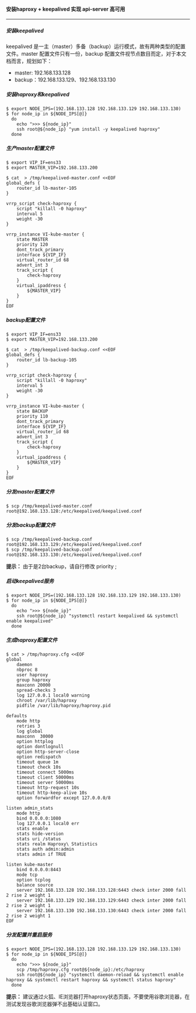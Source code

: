 <!-- toc -->

#### 安装haproxy + keepalived 实现 api-server 高可用

---

##### 安装keepalived
keepalived 是一主（master）多备（backup）运行模式，故有两种类型的配置文件。master 配置文件只有一份，backup 配置文件视节点数目而定，对于本文档而言，规划如下：
+ master: 192.168.133.128
+ backup：192.168.133.129、192.168.133.130

##### 安装haproxy和keepalived
```shell
$ export NODE_IPS=(192.168.133.128 192.168.133.129 192.168.133.130)
$ for node_ip in ${NODE_IPS[@]}
  do
    echo ">>> ${node_ip}"
    ssh root@${node_ip} "yum install -y keepalived haproxy"
  done
```
##### 生产master配置文件

```shell
$ export VIP_IF=ens33
$ export MASTER_VIP=192.168.133.200

$ cat  > /tmp/keepalived-master.conf <<EOF
global_defs {
    router_id lb-master-105
}

vrrp_script check-haproxy {
    script "killall -0 haproxy"
    interval 5
    weight -30
}

vrrp_instance VI-kube-master {
    state MASTER
    priority 120
    dont_track_primary
    interface ${VIP_IF}
    virtual_router_id 68
    advert_int 3
    track_script {
        check-haproxy
    }
    virtual_ipaddress {
        ${MASTER_VIP}
    }
}
EOF
```

##### backup配置文件

```shell
$ export VIP_IF=ens33
$ export MASTER_VIP=192.168.133.200

$ cat  > /tmp/keepalived-backup.conf <<EOF
global_defs {
    router_id lb-backup-105
}

vrrp_script check-haproxy {
    script "killall -0 haproxy"
    interval 5
    weight -30
}

vrrp_instance VI-kube-master {
    state BACKUP
    priority 110
    dont_track_primary
    interface ${VIP_IF}
    virtual_router_id 68
    advert_int 3
    track_script {
        check-haproxy
    }
    virtual_ipaddress {
        ${MASTER_VIP}
    }
}
EOF
```

##### 分发master配置文件

```shell
$ scp /tmp/keepalived-master.conf root@192.168.133.128:/etc/keepalived/keepalived.conf
```
##### 分发backup配置文件
```shell
$ scp /tmp/keepalived-backup.conf root@192.168.133.129:/etc/keepalived/keepalived.conf
$ scp /tmp/keepalived-backup.conf root@192.168.133.130:/etc/keepalived/keepalived.conf
```
**提示：**  由于是2台backup，请自行修改 priority ;

##### 启动keepalived服务

```shell
$ export NODE_IPS=(192.168.133.128 192.168.133.129 192.168.133.130)
$ for node_ip in ${NODE_IPS[@]}
  do
    echo ">>> ${node_ip}"
    ssh root@${node_ip} "systemctl restart keepalived && systemctl enable keepalived"
  done
```
##### 生成haproxy配置文件

```shell
$ cat > /tmp/haproxy.cfg <<EOF
global
    daemon
    nbproc 8
    user haproxy
    group haproxy
    maxconn 20000
    spread-checks 3
    log 127.0.0.1 local0 warning
    chroot /var/lib/haproxy
    pidfile /var/lib/haproxy/haproxy.pid

defaults
    mode http
    retries 3
    log global
    maxconn  30000
    option httplog
    option dontlognull
    option http-server-close
    option redispatch
    timeout queue 1m
    timeout check 10s
    timeout connect 5000ms
    timeout client 50000ms
    timeout server 50000ms
    timeout http-request 10s
    timeout http-keep-alive 10s
    option forwardfor except 127.0.0.0/8

listen admin_stats
    mode http
    bind 0.0.0.0:1080
    log 127.0.0.1 local0 err
    stats enable
    stats hide-version
    stats uri /status
    stats realm Haproxy\ Statistics
    stats auth admin:admin
    stats admin if TRUE

listen kube-master
    bind 0.0.0.0:8443
    mode tcp
    option tcplog
    balance source
    server 192.168.133.128 192.168.133.128:6443 check inter 2000 fall 2 rise 2 weight 1
    server 192.168.133.129 192.168.133.129:6443 check inter 2000 fall 2 rise 2 weight 1
    server 192.168.133.130 192.168.133.130:6443 check inter 2000 fall 2 rise 2 weight 1
EOF
```
##### 分发配置并重启服务

```shell
$ export NODE_IPS=(192.168.133.128 192.168.133.129 192.168.133.130)
$ for node_ip in ${NODE_IPS[@]}
  do
    echo ">>> ${node_ip}"
    scp /tmp/haproxy.cfg root@${node_ip}:/etc/haproxy
    ssh root@${node_ip} "systemctl daemon-reload && systemctl enable haproxy && systemctl restart haproxy && systemctl status haproxy"
  done
```
**提示：** 建议通过火狐、IE浏览器打开haproxy状态页面，不要使用谷歌浏览器，在测试发现谷歌浏览器弹不出基础认证窗口。